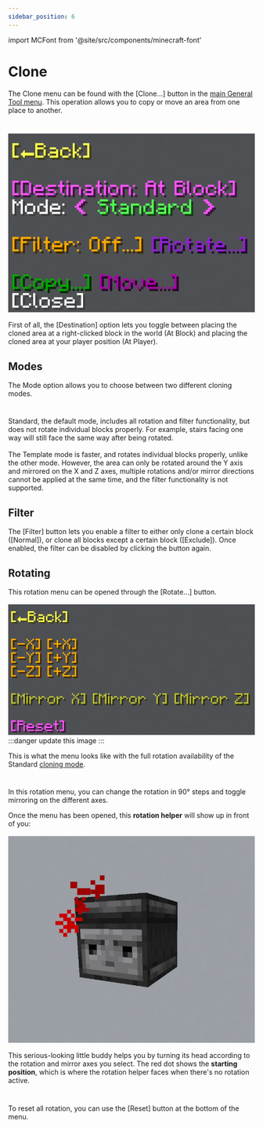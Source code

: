 ```yaml
---
sidebar_position: 6
---
```


import MCFont from '@site/src/components/minecraft-font'

# Clone

The Clone menu can be found with the <MCFont color="dark_blue">[Clone...]</MCFont> button in the [main General Tool menu](usage#main-menu). This operation allows you to copy or move an area from one place to another.
#
![The Clone menu](img/clone_menu.png)

First of all, the <MCFont color="light_purple">[Destination]</MCFont> option lets you toggle between placing the cloned area at a right-clicked block in the world (<MCFont color="light_purple">At Block</MCFont>) and placing the cloned area at your player position (<MCFont color="light_purple">At Player</MCFont>).

## Modes
The <MCFont>Mode</MCFont> option allows you to choose between two different cloning modes.
#
<MCFont color="green">Standard</MCFont>, the default mode, includes all rotation and filter functionality, but does not rotate individual blocks properly. For example, stairs facing one way will still face the same way after being rotated.<br></br>
The <MCFont color="green">Template</MCFont> mode is faster, and rotates individual blocks properly, unlike the other mode. However, the area can only be rotated around the Y axis and mirrored on the X and Z axes, multiple rotations and/or mirror directions cannot be applied at the same time, and the filter functionality is not supported.

## Filter
The <MCFont color="gold">[Filter]</MCFont> button lets you enable a filter to either only clone a certain block (<MCFont color="green">[Normal]</MCFont>), or clone all blocks except a certain block (<MCFont color="gold">[Exclude]</MCFont>). Once enabled, the filter can be disabled by clicking the button again.

## Rotating
This rotation menu can be opened through the <MCFont color="#9122d6">[Rotate...]</MCFont> button.<br></br>
![The rotation menu](img/clone_rotation_menu.png)
:::danger
update this image
:::

This is what the menu looks like with the full rotation availability of the <MCFont color="green">Standard</MCFont> [cloning mode](#modes).
#
In this rotation menu, you can change the rotation in 90° steps and toggle mirroring on the different axes.

Once the menu has been opened, this **rotation helper** will show up in front of you:<br></br>
![The rotation helper observer buddy](img/clone_rotation_helper.png)

This serious-looking little buddy helps you by turning its head according to the rotation and mirror axes you select. The red dot shows the **starting position**, which is where the rotation helper faces when there's no rotation active.
#
To reset all rotation, you can use the <MCFont color="#5a20e3">[Reset]</MCFont> button at the bottom of the menu.
